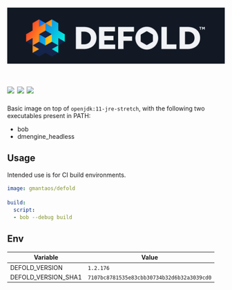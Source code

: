 ![](https://raw.githubusercontent.com/gmantaos/defold-docker/master/logo.png)

[![](https://img.shields.io/docker/pulls/gmantaos/defold.svg)](https://hub.docker.com/r/gmantaos/defold)
[![](https://images.microbadger.com/badges/image/gmantaos/defold.svg)](https://hub.docker.com/r/gmantaos/defold)
[![](https://images.microbadger.com/badges/version/gmantaos/defold.svg)](https://hub.docker.com/r/gmantaos/defold)
==========

Basic image on top of `openjdk:11-jre-stretch`, with the following two executables present in PATH:

- bob
- dmengine_headless

## Usage

Intended use is for CI build environments.

```yml
image: gmantaos/defold

build:
  script:
  - bob --debug build
```


## Env

| Variable | Value |
| -------- | ----- |
| DEFOLD_VERSION | `1.2.176` |
| DEFOLD_VERSION_SHA1 | `7107bc8781535e83cbb30734b32d6b32a3039cd0` |

